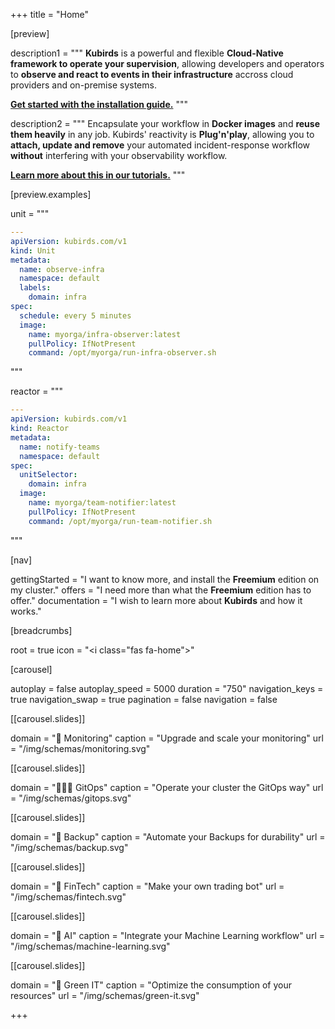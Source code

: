 +++
title = "Home"

[preview]

description1 = """
**Kubirds** is a powerful and flexible **Cloud-Native framework to operate your
supervision**, allowing developers and operators to **observe and react to events
in their infrastructure** accross cloud providers and on-premise systems.

**[Get started with the installation guide.](/getting-started/)**
"""

description2 = """
Encapsulate your workflow in **Docker images** and **reuse them heavily** in
any job. Kubirds' reactivity is **Plug'n'play**, allowing you to **attach,
update and remove** your automated incident-response workflow **without**
interfering with your observability workflow.

**[Learn more about this in our tutorials.](/docs/dockerized-supervision/)**
"""

[preview.examples]

unit = """
```yaml
---
apiVersion: kubirds.com/v1
kind: Unit
metadata:
  name: observe-infra
  namespace: default
  labels:
    domain: infra
spec:
  schedule: every 5 minutes
  image:
    name: myorga/infra-observer:latest
    pullPolicy: IfNotPresent
    command: /opt/myorga/run-infra-observer.sh
```
"""

reactor = """
```yaml
---
apiVersion: kubirds.com/v1
kind: Reactor
metadata:
  name: notify-teams
  namespace: default
spec:
  unitSelector:
    domain: infra
  image:
    name: myorga/team-notifier:latest
    pullPolicy: IfNotPresent
    command: /opt/myorga/run-team-notifier.sh
```
"""

[nav]

gettingStarted = "I want to know more, and install the **Freemium** edition on my cluster."
offers = "I need more than what the **Freemium** edition has to offer."
documentation = "I wish to learn more about **Kubirds** and how it works."

[breadcrumbs]

root = true
icon = "<i class=\"fas fa-home\"></i>"

[carousel]

autoplay = false
autoplay_speed = 5000
duration = "750"
navigation_keys = true
navigation_swap = true
pagination = false
navigation = false

[[carousel.slides]]

domain = "👀 Monitoring"
caption = "Upgrade and scale your monitoring"
url = "/img/schemas/monitoring.svg"

[[carousel.slides]]

domain = "🧑🏻‍💻 GitOps"
caption = "Operate your cluster the GitOps way"
url = "/img/schemas/gitops.svg"

[[carousel.slides]]

domain = "💾 Backup"
caption = "Automate your Backups for durability"
url = "/img/schemas/backup.svg"

[[carousel.slides]]

domain = "💸 FinTech"
caption = "Make your own trading bot"
url = "/img/schemas/fintech.svg"

[[carousel.slides]]

domain = "🤖 AI"
caption = "Integrate your Machine Learning workflow"
url = "/img/schemas/machine-learning.svg"

[[carousel.slides]]

domain = "🍃 Green IT"
caption = "Optimize the consumption of your resources"
url = "/img/schemas/green-it.svg"

+++
